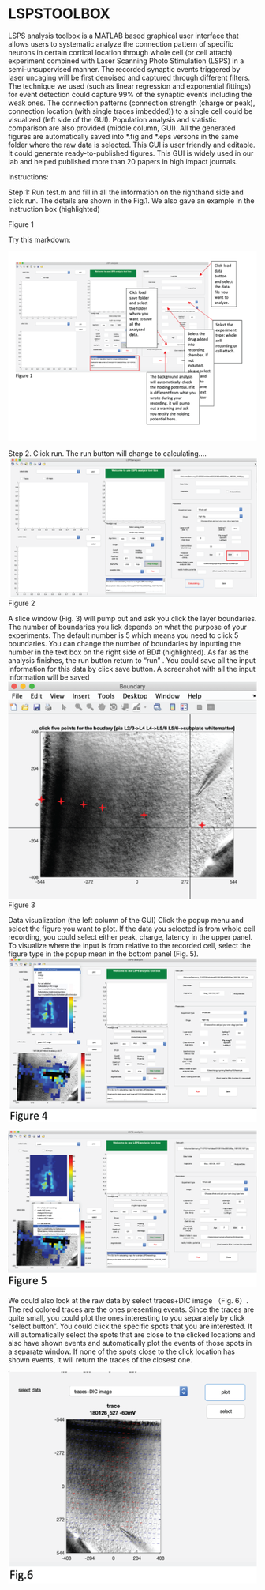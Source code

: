 # LSPSTOOLBOX
LSPS analysis toolbox is a MATLAB based graphical user interface that allows users to systematic analyze the connection pattern of specific neurons in certain cortical location through whole cell (or cell attach) experiment combined with Laser Scanning Photo Stimulation (LSPS) in a semi-unsupervised manner. The recorded synaptic events triggered by laser uncaging will be first denoised and captured through different filters.  The technique we used (such as linear regression and exponential fittings) for event detection could capture 99% of the synaptic events including the weak ones. The connection patterns (connection strength (charge or peak), connection location (with single traces imbedded)) to a single cell could be visualized (left side of the GUI).  Population analysis and statistic comparison are also provided (middle column, GUI). All the generated figures are automatically saved into  *.fig and *.eps versons in the same folder where the raw data is selected. This GUI is user friendly and editable. It could generate ready-to-published figures. This GUI is widely used in our lab and helped published more than 20 papers in high impact journals. 

Instructions:

Step 1: Run test.m and fill in all the information on the righthand side and click run. The details are shown in the Fig.1. We also gave an example in the Instruction box (highlighted)

 
Figure 1

Try this markdown:

![alt text](Fig1.png)





Step 2. Click run. The run button will change to calculating.... 
![alt text](Fig2.png)
Figure 2

A slice window (Fig. 3) will pump out and ask you click the layer boundaries. The number of boundaries you lick depends on what the purpose of your experiments. The default number is 5 which means you need to click 5 boundaries. You can change the number of boundaries by inputting the number in the text box on the right side of BD# (highlighted). As far as the analysis finishes, the run button return to “run” . You could save all the input information for this data by click save button. A screenshot with all the input information will be saved 
![alt text](Fig3.png) 
Figure 3

Data visualization (the left column of the GUI)
Click the popup menu and select the figure you want to plot. If the data you selected is from whole cell recording, you could select either peak, charge, latency in the upper panel. To visualize where the input is from relative to the recorded cell, select the figure type in the popup mean in the bottom panel (Fig. 5). 
![alt text](Fig4.png) 

 
![alt text](Fig5.png)

We could also look at the raw data by select traces+DIC image （Fig. 6）. The red colored traces are the ones presenting events. Since the traces are quite small, you could plot the ones interesting to you separately by click “select button”. You could click the specific spots that you are interested. It will automatically select the spots that are close to the clicked locations and also have shown events and automatically plot the events of those spots in a separate window. If none of the spots close to the click location has shown events, it will return the traces of the closest one.  


![alt text](Fig6.png) 

